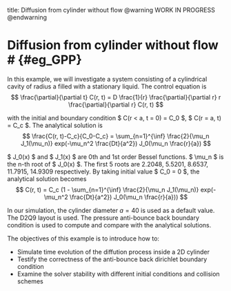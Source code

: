 title: Diffusion from cylinder without flow
@warning WORK IN PROGRESS @endwarning

# Diffusion from cylinder without flow # {#eg_GPP}

In this example, we will investigate a system consisting of a cylindrical 
cavity of radius a filled with a stationary liquid.
The control equation is
$$
      \frac{\partial}{\partial t} C(r, t) = D \frac{1}{r} \frac{\partial}{\partial r}
       r \frac{\partial}{\partial r} C(r, t)
$$

  with the initial and boundary condition $ C(r < a, t = 0) = C_0 $, 
  $ C(r = a, t) = C_c $. The analytical solution is 
$$
      \frac{C(r, t)-C_c}{C_0-C_c} = \sum_{n=1}^{\inf} \frac{2}{\mu_n J_1(\mu_n)} 
      exp(-\mu_n^2 \frac{Dt}{a^2}) J_0(\mu_n \frac{r}{a})
$$

  $ J_0(x) $ and $ J_1(x) $ are 0th and 1st order Bessel functions. $ \mu_n $ is the 
  n-th root of $ J_0(x) $. The first 5 roots are 2.2048, 5.5201, 8.6537, 11.7915, 
  14.9309 respectively. By taking initial value $ C_0 = 0 $, the analytical solution becomes
$$
      C(r, t) = C_c (1 - \sum_{n=1}^{\inf} \frac{2}{\mu_n J_1(\mu_n)} 
      exp(-\mu_n^2 \frac{Dt}{a^2}) J_0(\mu_n \frac{r}{a}))
$$

In our simulation, the cylinder diameter $a=40$ is used as a default value. The D2Q9 layout is used. 
The pressure anti-bounce back boundary condition is used to compute and compare with the 
analytical solutions.

The objectives of this example is to introduce how to:
* Simulate time evolution of the diffution process inside a 2D cylinder
* Testify the correctness of the anti-bounce back dirichlet boundary condition
* Examine the solver stability with different initial conditions and collision schemes

